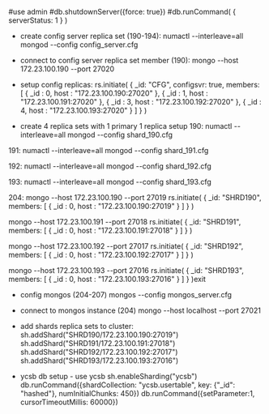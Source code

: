 
#use admin
#db.shutdownServer({force: true})
#db.runCommand( { serverStatus: 1 } )



- create config server replica set  (190-194):
numactl --interleave=all mongod --config config_server.cfg


- connect to config server replica set member (190):
mongo --host 172.23.100.190 --port 27020

- setup config replicas:
rs.initiate(
  {
    _id: "CFG",
    configsvr: true,
    members: [
      { _id : 0, host : "172.23.100.190:27020" },
      { _id : 1, host : "172.23.100.191:27020" },
      { _id : 3, host : "172.23.100.192:27020" },
      { _id : 4, host : "172.23.100.193:27020" }
    ]
  }
)



- create 4 replica sets with 1 primary 1 replica setup
190:
numactl --interleave=all mongod --config shard_190.cfg

191:
numactl --interleave=all mongod --config shard_191.cfg

192:
numactl --interleave=all mongod --config shard_192.cfg

193:
numactl --interleave=all mongod --config shard_193.cfg



204:
mongo --host 172.23.100.190 --port 27019
rs.initiate(
  {
    _id: "SHRD190",
    members: [
      { _id : 0, host : "172.23.100.190:27019" }
    ]
  }
)

mongo --host 172.23.100.191 --port 27018
rs.initiate(
  {
    _id: "SHRD191",
    members: [
      { _id : 0, host : "172.23.100.191:27018" }
    ]
  }
)

mongo --host 172.23.100.192 --port 27017
rs.initiate(
  {
    _id: "SHRD192",
    members: [
      { _id : 0, host : "172.23.100.192:27017" }
    ]
  }
)

mongo --host 172.23.100.193 --port 27016
rs.initiate(
  {
    _id: "SHRD193",
    members: [
      { _id : 0, host : "172.23.100.193:27016" }
    ]
  }
)exit


- config mongos (204-207)
mongos --config mongos_server.cfg


- connect to mongos instance (204)
mongo --host localhost --port 27021

- add shards replica sets to cluster:
sh.addShard("SHRD190/172.23.100.190:27019")
sh.addShard("SHRD191/172.23.100.191:27018")
sh.addShard("SHRD192/172.23.100.192:27017")
sh.addShard("SHRD193/172.23.100.193:27016")


- ycsb db setup -
use ycsb
sh.enableSharding("ycsb")
db.runCommand({shardCollection: "ycsb.usertable", key: {"_id": "hashed"}, numInitialChunks: 450})
db.runCommand({setParameter:1, cursorTimeoutMillis: 60000})